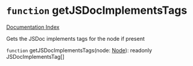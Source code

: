 # `function` getJSDocImplementsTags

[Documentation Index](../README.md)

Gets the JSDoc implements tags for the node if present

`function` getJSDocImplementsTags(node: [Node](../interface.Node/README.md)): readonly JSDocImplementsTag\[]